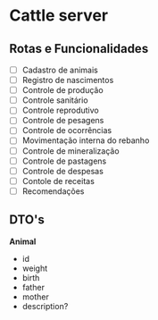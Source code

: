 # Cattle server

## Rotas e Funcionalidades

- [ ] Cadastro de animais
- [ ] Registro de nascimentos
- [ ] Controle de produção
- [ ] Controle sanitário
- [ ] Controle reprodutivo
- [ ] Controle de pesagens
- [ ] Controle de ocorrências
- [ ] Movimentação interna do rebanho
- [ ] Controle de mineralização
- [ ] Controle de pastagens
- [ ] Controle de despesas
- [ ] Contole de receitas
- [ ] Recomendações

## DTO's

**Animal**
- id
- weight
- birth
- father
- mother
- description?